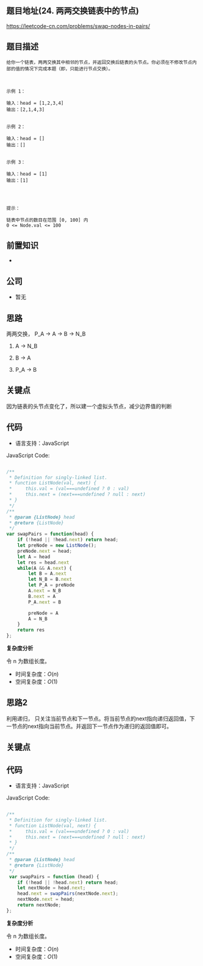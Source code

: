 
## 题目地址(24. 两两交换链表中的节点)

https://leetcode-cn.com/problems/swap-nodes-in-pairs/

## 题目描述

```
给你一个链表，两两交换其中相邻的节点，并返回交换后链表的头节点。你必须在不修改节点内部的值的情况下完成本题（即，只能进行节点交换）。

 

示例 1：

输入：head = [1,2,3,4]
输出：[2,1,4,3]


示例 2：

输入：head = []
输出：[]


示例 3：

输入：head = [1]
输出：[1]


 

提示：

链表中节点的数目在范围 [0, 100] 内
0 <= Node.val <= 100
```

## 前置知识

- 

## 公司

- 暂无

## 思路

两两交换， P_A -> A -> B -> N_B

1. A -> N_B

2. B -> A

3. P_A -> B

## 关键点

因为链表的头节点变化了，所以建一个虚拟头节点，减少边界值的判断

## 代码

- 语言支持：JavaScript

JavaScript Code:

```javascript

/**
 * Definition for singly-linked list.
 * function ListNode(val, next) {
 *     this.val = (val===undefined ? 0 : val)
 *     this.next = (next===undefined ? null : next)
 * }
 */
/**
 * @param {ListNode} head
 * @return {ListNode}
 */
var swapPairs = function(head) {
    if (!head || !head.next) return head;
    let preNode = new ListNode();
    preNode.next = head;
    let A = head
    let res = head.next
    while(A && A.next) {
        let B = A.next
        let N_B = B.next
        let P_A = preNode
        A.next = N_B
        B.next = A
        P_A.next = B 

        preNode = A
        A = N_B
    }
    return res
};

```


**复杂度分析**

令 n 为数组长度。

- 时间复杂度：$O(n)$
- 空间复杂度：$O(1)$


## 思路2

利用递归， 只关注当前节点和下一节点。将当前节点的next指向递归返回值，下一节点的next指向当前节点。并返回下一节点作为递归的返回值即可。

## 关键点


## 代码

- 语言支持：JavaScript

JavaScript Code:

```javascript

/**
 * Definition for singly-linked list.
 * function ListNode(val, next) {
 *     this.val = (val===undefined ? 0 : val)
 *     this.next = (next===undefined ? null : next)
 * }
 */
/**
 * @param {ListNode} head
 * @return {ListNode}
 */
 var swapPairs = function (head) {
    if (!head || !head.next) return head;
    let nextNode = head.next;
    head.next = swapPairs(nextNode.next);
    nextNode.next = head;
    return nextNode;
};

```


**复杂度分析**

令 n 为数组长度。

- 时间复杂度：$O(n)$
- 空间复杂度：$O(1)$


